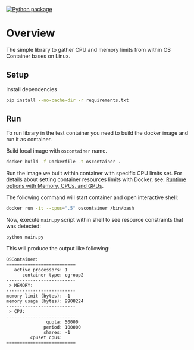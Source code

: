 [![Python package](https://github.com/yaricom/oscontainer/actions/workflows/python-package.yml/badge.svg)](https://github.com/yaricom/oscontainer/actions/workflows/python-package.yml)

# Overview

The simple library to gather CPU and memory limits from within OS Container bases on Linux.

## Setup

Install dependencies

```bash
pip install --no-cache-dir -r requirements.txt
```

## Run

To run library in the test container you need to build the docker image and run it as container.

Build local image with `oscontainer` name.

```bash
docker build -f Dockerfile -t oscontainer . 
```

Run the image we built within container with specific CPU limits set. 
For details about setting container resources limits with Docker, see: [Runtime options with Memory, CPUs, and GPUs](https://docs.docker.com/config/containers/resource_constraints).

The following command will start container and open interactive shell:

```bash
docker run -it --cpus=".5" oscontainer /bin/bash
```

Now, execute `main.py` script within shell to see resource constraints that was detected:

```bash
python main.py 
```

This will produce the output like following:

```text
OSContainer:
==========================
   active processors: 1
      container type: cgroup2
--------------------------
 > MEMORY:
--------------------------
memory limit (bytes): -1
memory usage (bytes): 9908224
--------------------------
 > CPU:
--------------------------
               quota: 50000
              period: 100000
              shares: -1
         cpuset cpus: 
==========================
```

